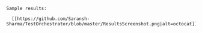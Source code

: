 
    Sample results:
      
      [[https://github.com/Saransh-Sharma/TestOrchestrator/blob/master/ResultsScreenshot.png|alt=octocat]]
